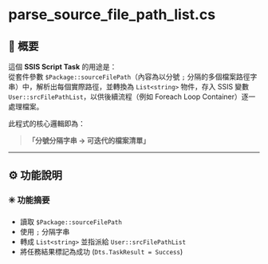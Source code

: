 # parse_source_file_path_list.cs

## 📘 概要
這個 **SSIS Script Task** 的用途是：  
從套件參數 `$Package::sourceFilePath`（內容為以分號 `;` 分隔的多個檔案路徑字串）中，解析出每個實際路徑，並轉換為 `List<string>` 物件，存入 SSIS 變數 `User::srcFilePathList`，以供後續流程（例如 Foreach Loop Container）逐一處理檔案。

此程式的核心邏輯即為：  
> **「分號分隔字串 → 可迭代的檔案清單」**

---

## ⚙️ 功能說明
### ✳️ 功能摘要
- 讀取 `$Package::sourceFilePath`
- 使用 `;` 分隔字串
- 轉成 `List<string>` 並指派給 `User::srcFilePathList`
- 將任務結果標記為成功 (`Dts.TaskResult = Success`)